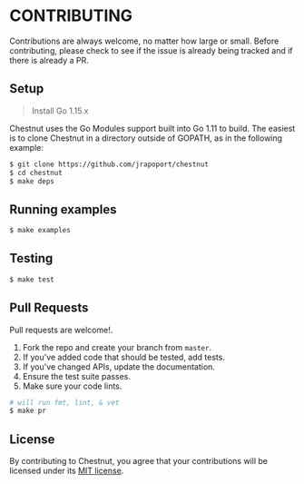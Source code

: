 # CONTRIBUTING

Contributions are always welcome, no matter how large or small. Before contributing,
please check to see if the issue is already being tracked and if there is already a PR.

## Setup

> Install Go 1.15.x

Chestnut uses the Go Modules support built into Go 1.11 to build. 
The easiest is to clone Chestnut in a directory outside of GOPATH, 
as in the following example:

```sh
$ git clone https://github.com/jrapoport/chestnut
$ cd chestnut
$ make deps
```

## Running examples

```sh
$ make examples
```

## Testing

```sh
$ make test
```

## Pull Requests

Pull requests are welcome!.

1. Fork the repo and create your branch from `master`.
2. If you've added code that should be tested, add tests.
3. If you've changed APIs, update the documentation.
4. Ensure the test suite passes.
5. Make sure your code lints.

```sh
# will run fmt, lint, & vet
$ make pr
```

## License

By contributing to Chestnut, you agree that your contributions will be licensed
under its [MIT license](LICENSE).
